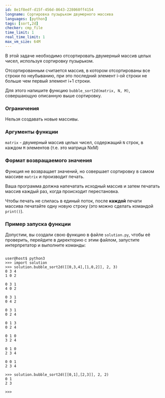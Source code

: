 ```yaml
---
id: 8e1f8edf-d15f-456d-8643-228060ff4154
longname: Сортировка пузырьком двумерного массива
languages: [python]
tags: [sort,2d]
checker: cmp_file
time_limit: 1
real_time_limit: 1
max_vm_size: 64M
---
```



В этой задаче необходимо отсортировать двумерный массив целых чисел, используя сортировку пузырьком.

Отсортированным считается массив, в котором отсортированы все строки по неубыванию, при это последний элемент i-ой строки не больше чем первый элемент i+1 строки.

Для этого напишите функцию `bubble_sort2d(matrix, N, M)`, совершающую описанную выше сортировку.

### Ограничения

Нельзя создавать новые массивы.

### Аргументы функции

`matrix` - двумерный массив целых чисел, содержащий `N` строк, в каждом `M` элементов (т.е. это матрица NxM)

### Формат возвращаемого значения

Функция не возвращает значений, но совершает сортировку в самом массиве `matrix` и производит печать.

Ваша программа должна напечатать исходный массив и затем печатать массив каждый раз, когда происходит перестановка.

Чтобы печать не слилась в единый поток, после **каждой** печати массива печатайте одну новую строку (это можно сделать командой `print()`).

### Пример запуска функции

Допустим, вы создали свою функцию в файле `solution.py`, чтобы её проверить, перейдите в директорию с этим файлом, запустите интерпретатор и выполните команды:

```

user@host$ python3
>>> import solution
>>> solution.bubble_sort2d([[0,3,4],[1,0,2]], 2, 3)
0 3 4
1 0 2

0 3 1
4 0 2

0 3 1
0 4 2

0 3 1
0 2 4

0 1 3
0 2 4

0 1 0
3 2 4

0 1 0
2 3 4

0 0 1
2 3 4

>>> solution.bubble_sort2d([[0,1],[2,3]], 2, 2)
0 1
2 3

>>>
```
